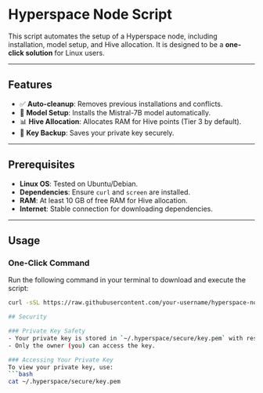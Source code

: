 # Hyperspace Node Script

This script automates the setup of a Hyperspace node, including installation, model setup, and Hive allocation. It is designed to be a **one-click solution** for Linux users.

---

## Features
- ✅ **Auto-cleanup**: Removes previous installations and conflicts.
- 🤖 **Model Setup**: Installs the Mistral-7B model automatically.
- 📊 **Hive Allocation**: Allocates RAM for Hive points (Tier 3 by default).
- 🔑 **Key Backup**: Saves your private key securely.

---

## Prerequisites
- **Linux OS**: Tested on Ubuntu/Debian.
- **Dependencies**: Ensure `curl` and `screen` are installed.
- **RAM**: At least 10 GB of free RAM for Hive allocation.
- **Internet**: Stable connection for downloading dependencies.

---

## Usage

### One-Click Command
Run the following command in your terminal to download and execute the script:

```bash
curl -sSL https://raw.githubusercontent.com/your-username/hyperspace-node-setup/main/hyperspace_setup.sh | bash

## Security

### Private Key Safety
- Your private key is stored in `~/.hyperspace/secure/key.pem` with restricted permissions.
- Only the owner (you) can access the key.

### Accessing Your Private Key
To view your private key, use:
```bash
cat ~/.hyperspace/secure/key.pem
